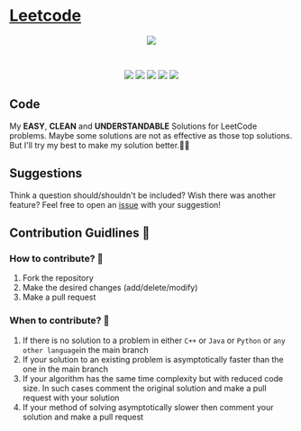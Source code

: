 # [Leetcode](https://leetcode.com/problemset/all/)

<p align="center">
  <img src="https://assets.leetcode.com/static_assets/public/webpack_bundles/images/logo-dark.e99485d9b.svg">
</p>

<p align="center">
<p align="center">
  <img src="https://img.shields.io/badge/update-weekly-green.svg" alt="">
  <!-- <img src="https://badgen.net/badgesize/normal/amio/emoji.json/master/emoji-compact.json" alt=""> -->
  <!-- <img src="https://img.shields.io/badge/progress-1835%20%2F%201835-ff69b4.svg"alt=""> -->
  <img src="https://badgen.net/github/watchers/micromatch/micromatch" alt="">
</p>
    <p align="center">
        <img src="https://img.shields.io/badge/language-black.svg" alt=""> <br>
        <img src="https://badgen.net/badge/Code/C++/blue?icon=https://raw.githubusercontent.com/devicons/devicon/master/icons/cplusplus/cplusplus-original.svg&labelColor=cyan&label">
        <img src="https://badgen.net/badge/Code/Java/blue?icon=https://raw.githubusercontent.com/devicons/devicon/master/icons/java/java-original.svg&labelColor=cyan&label">
        <img src="https://badgen.net/badge/Code/Python/blue?icon=https://raw.githubusercontent.com/devicons/devicon/master/icons/python/python-original.svg&labelColor=cyan&label">
        <img src="https://badgen.net/badge/Code/Kotlin/blue?icon=https://raw.githubusercontent.com/devicons/devicon/master/icons/kotlin/kotlin-original.svg&labelColor=cyan&label">
        <img src="https://badgen.net/badge/Code/JavaScript/blue?icon=https://raw.githubusercontent.com/devicons/devicon/master/icons/javascript/javascript-original.svg&labelColor=cyan&label">
    </p>
</p>

## Code

My **EASY**, **CLEAN** and **UNDERSTANDABLE** Solutions for LeetCode problems. Maybe some solutions are not as effective
as those top solutions. But I'll try my best to make my solution better.🙂🙂


## Suggestions

Think a question should/shouldn't be included? Wish there was another feature?
Feel free to open an [issue](https://github.com/Md-Shamim-Ahmmed/LeetCode-Problem-Solution/issues) with your suggestion!

## Contribution Guidlines :page_with_curl:
### How to contribute? :eyes:
1. Fork the repository
2. Make the desired changes (add/delete/modify)
3. Make a pull request

### When to contribute? :eyes:
1. If there is no solution to a problem in either `C++` or `Java` or `Python` or `any other language`in the main branch
2. If your solution to an existing problem is asymptotically faster than the one in the main branch
3. If your algorithm has the same time complexity but with reduced code size. In such cases comment the original
solution and make a pull request with your solution
4. If your method of solving asymptotically slower then comment your solution and make a pull request
